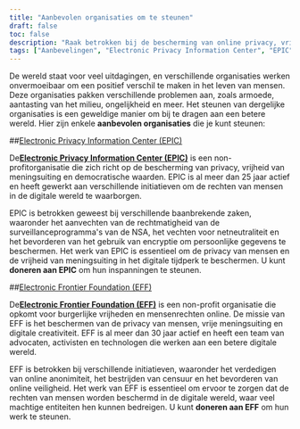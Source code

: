 ```yaml
---
title: "Aanbevolen organisaties om te steunen"
draft: false
toc: false
description: "Raak betrokken bij de bescherming van online privacy, vrijheid van meningsuiting en democratische waarden door het Electronic Privacy Information Center (EPIC) en de Electronic Frontier Foundation (EFF) te steunen. Deze organisaties werken onvermoeibaar om uw rechten in de digitale wereld te beschermen. Uw donatie kan de advocaten, activisten en technologen van EFF helpen bij hun inspanningen om de mensenrechten en vrijheden online te verdedigen. Sluit u vandaag nog aan bij de zaak door de onderstaande links te bezoeken."
tags: ["Aanbevelingen", "Electronic Privacy Information Center", "EPIC", "Electronic Frontier Foundation", "EFF", "privacy", "vrijheid van meningsuiting", "democratische waarden", "missie", "burgerlijke vrijheden", "mensenrechten", "advocaten", "activisten", "technologen", "vrije uitdrukking", "digitale creativiteit"]
---
```


De wereld staat voor veel uitdagingen, en verschillende organisaties werken onvermoeibaar om een positief verschil te maken in het leven van mensen. Deze organisaties pakken verschillende problemen aan, zoals armoede, aantasting van het milieu, ongelijkheid en meer. Het steunen van dergelijke organisaties is een geweldige manier om bij te dragen aan een betere wereld. Hier zijn enkele **aanbevolen organisaties** die je kunt steunen:

##[Electronic Privacy Information Center (EPIC)](https://donatenow.networkforgood.org/epic)

De[**Electronic Privacy Information Center (EPIC)**](https://donatenow.networkforgood.org/epic) is een non-profitorganisatie die zich richt op de bescherming van privacy, vrijheid van meningsuiting en democratische waarden. EPIC is al meer dan 25 jaar actief en heeft gewerkt aan verschillende initiatieven om de rechten van mensen in de digitale wereld te waarborgen.

EPIC is betrokken geweest bij verschillende baanbrekende zaken, waaronder het aanvechten van de rechtmatigheid van de surveillanceprogramma's van de NSA, het vechten voor netneutraliteit en het bevorderen van het gebruik van encryptie om persoonlijke gegevens te beschermen. Het werk van EPIC is essentieel om de privacy van mensen en de vrijheid van meningsuiting in het digitale tijdperk te beschermen. U kunt **doneren aan EPIC** om hun inspanningen te steunen.

##[Electronic Frontier Foundation (EFF)](https://www.eff.org/issues/bloggers/legal/join)

De[**Electronic Frontier Foundation (EFF)**](https://www.eff.org/issues/bloggers/legal/join) is een non-profit organisatie die opkomt voor burgerlijke vrijheden en mensenrechten online. De missie van EFF is het beschermen van de privacy van mensen, vrije meningsuiting en digitale creativiteit. EFF is al meer dan 30 jaar actief en heeft een team van advocaten, activisten en technologen die werken aan een betere digitale wereld.

EFF is betrokken bij verschillende initiatieven, waaronder het verdedigen van online anonimiteit, het bestrijden van censuur en het bevorderen van online veiligheid. Het werk van EFF is essentieel om ervoor te zorgen dat de rechten van mensen worden beschermd in de digitale wereld, waar veel machtige entiteiten hen kunnen bedreigen. U kunt **doneren aan EFF** om hun werk te steunen.
